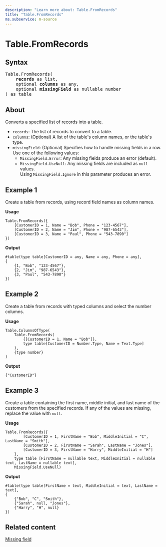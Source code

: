 ```yaml
---
description: "Learn more about: Table.FromRecords"
title: "Table.FromRecords"
ms.subservice: m-source
---
```

# Table.FromRecords

## Syntax

<pre>
Table.FromRecords(
    <b>records</b> as list,
    optional <b>columns</b> as any,
    optional <b>missingField</b> as nullable number
) as table
</pre>

## About

Converts a specified list of records into a table.

* `records`: The list of records to convert to a table.
* `columns`: (Optional) A list of the table's column names, or the table's type.
* `missingField`: (Optional) Specifies how to handle missing fields in a row. Use one of the following values:
  * `MissingField.Error`: Any missing fields produce an error (default).
  * `MissingField.UseNull`: Any missing fields are included as `null` values.<br/>
  Using `MissingField.Ignore` in this parameter produces an error.

## Example 1

Create a table from records, using record field names as column names.

**Usage**

```powerquery-m
Table.FromRecords({
    [CustomerID = 1, Name = "Bob", Phone = "123-4567"],
    [CustomerID = 2, Name = "Jim", Phone = "987-6543"],
    [CustomerID = 3, Name = "Paul", Phone = "543-7890"]
})
```

**Output**

```powerquery-m
#table(type table[CustomerID = any, Name = any, Phone = any],
{
    {1, "Bob", "123-4567"},
    {2, "Jim", "987-6543"},
    {3, "Paul", "543-7890"}
})
```

## Example 2

Create a table from records with typed columns and select the number columns.

**Usage**

```powerquery-m
Table.ColumnsOfType(
    Table.FromRecords(
        {[CustomerID = 1, Name = "Bob"]},
        type table[CustomerID = Number.Type, Name = Text.Type]
    ),
    {type number}
)
```

**Output**

`{"CustomerID"}`

## Example 3

Create a table containing the first name, middle initial, and last name of the customers from the specified records. If any of the values are missing, replace the value with `null`.

**Usage**

```powerquery-m
Table.FromRecords({
        [CustomerID = 1, FirstName = "Bob", MiddleInitial = "C", LastName = "Smith"],
        [CustomerID = 2, FirstName = "Sarah", LastName = "Jones"],
        [CustomerID = 3, FirstName = "Harry", MiddleInitial = "H"]
    },
    type table [FirstName = nullable text, MiddleInitial = nullable text, LastName = nullable text],
    MissingField.UseNull)
```

**Output**

```powerquery-m
#table(type table[FirstName = text, MiddleInitial = text, LastName = text],
{
    {"Bob", "C", "Smith"},
    {"Sarah", null, "Jones"},
    {"Harry", "H", null}
})
```

## Related content

[Missing field](missingfield-type.md)
